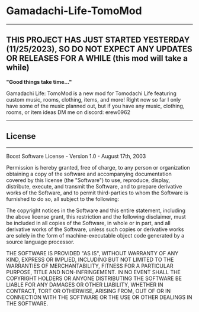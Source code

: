 # Gamadachi-Life-TomoMod

---

## **THIS PROJECT HAS JUST STARTED YESTERDAY (11/25/2023), SO DO NOT EXPECT ANY UPDATES OR RELEASES FOR A WHILE (this mod will take a while)**
**"Good things take time..."**

Gamadachi Life: TomoMod is a new mod for Tomodachi Life featuring custom music, rooms, clothing, items, and more! Right now so far I only have some of the music planned out, but if you have any music, clothing, rooms, or item ideas DM me on discord: erew0962

---

## License

---

Boost Software License - Version 1.0 - August 17th, 2003

Permission is hereby granted, free of charge, to any person or organization
obtaining a copy of the software and accompanying documentation covered by
this license (the "Software") to use, reproduce, display, distribute,
execute, and transmit the Software, and to prepare derivative works of the
Software, and to permit third-parties to whom the Software is furnished to
do so, all subject to the following:

The copyright notices in the Software and this entire statement, including
the above license grant, this restriction and the following disclaimer,
must be included in all copies of the Software, in whole or in part, and
all derivative works of the Software, unless such copies or derivative
works are solely in the form of machine-executable object code generated by
a source language processor.

THE SOFTWARE IS PROVIDED "AS IS", WITHOUT WARRANTY OF ANY KIND, EXPRESS OR
IMPLIED, INCLUDING BUT NOT LIMITED TO THE WARRANTIES OF MERCHANTABILITY,
FITNESS FOR A PARTICULAR PURPOSE, TITLE AND NON-INFRINGEMENT. IN NO EVENT
SHALL THE COPYRIGHT HOLDERS OR ANYONE DISTRIBUTING THE SOFTWARE BE LIABLE
FOR ANY DAMAGES OR OTHER LIABILITY, WHETHER IN CONTRACT, TORT OR OTHERWISE,
ARISING FROM, OUT OF OR IN CONNECTION WITH THE SOFTWARE OR THE USE OR OTHER
DEALINGS IN THE SOFTWARE.
